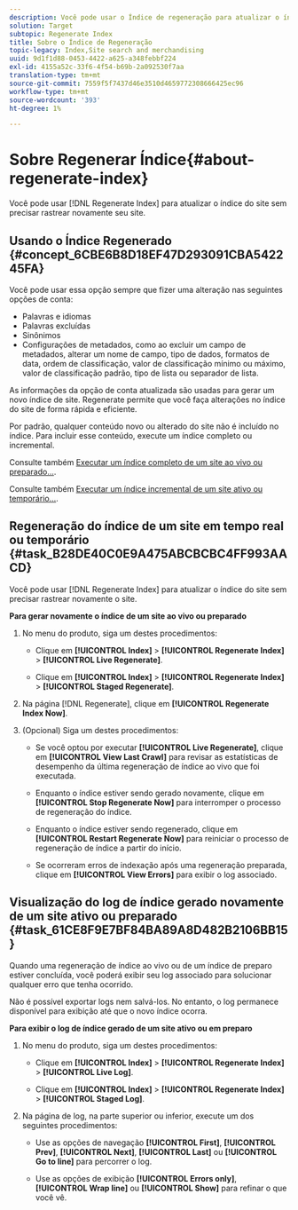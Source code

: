 ```yaml
---
description: Você pode usar o Índice de regeneração para atualizar o índice do seu site sem precisar rastrear novamente seu site.
solution: Target
subtopic: Regenerate Index
title: Sobre o Índice de Regeneração
topic-legacy: Index,Site search and merchandising
uuid: 9d1f1d88-0453-4422-a625-a348febbf224
exl-id: 4155a52c-33f6-4f54-b69b-2a092530f7aa
translation-type: tm+mt
source-git-commit: 7559f5f7437d46e3510d4659772308666425ec96
workflow-type: tm+mt
source-wordcount: '393'
ht-degree: 1%

---
```


# Sobre Regenerar Índice{#about-regenerate-index}

Você pode usar [!DNL Regenerate Index] para atualizar o índice do site sem precisar rastrear novamente seu site.

## Usando o Índice Regenerado {#concept_6CBE6B8D18EF47D293091CBA542245FA}

Você pode usar essa opção sempre que fizer uma alteração nas seguintes opções de conta:

* Palavras e idiomas
* Palavras excluídas
* Sinônimos
* Configurações de metadados, como ao excluir um campo de metadados, alterar um nome de campo, tipo de dados, formatos de data, ordem de classificação, valor de classificação mínimo ou máximo, valor de classificação padrão, tipo de lista ou separador de lista.

As informações da opção de conta atualizada são usadas para gerar um novo índice de site. Regenerate permite que você faça alterações no índice do site de forma rápida e eficiente.

Por padrão, qualquer conteúdo novo ou alterado do site não é incluído no índice. Para incluir esse conteúdo, execute um índice completo ou incremental.

Consulte também [Executar um índice completo de um site ao vivo ou preparado...](../c-about-index-menu/c-about-full-index.md#task_F7FE04D8A1654A7787FCCA31B45EB42D).

Consulte também [Executar um índice incremental de um site ativo ou temporário...](../c-about-index-menu/c-about-incremental-index.md#task_9BFB6157F3884B2FAECB7E0E9CA318CB).

## Regeneração do índice de um site em tempo real ou temporário {#task_B28DE40C0E9A475ABCBCBC4FF993AACD}

Você pode usar [!DNL Regenerate Index] para atualizar o índice do site sem precisar rastrear novamente o site.

**Para gerar novamente o índice de um site ao vivo ou preparado**

1. No menu do produto, siga um destes procedimentos:

   * Clique em **[!UICONTROL Index]** > **[!UICONTROL Regenerate Index]** > **[!UICONTROL Live Regenerate]**.

   * Clique em **[!UICONTROL Index]** > **[!UICONTROL Regenerate Index]** > **[!UICONTROL Staged Regenerate]**.

1. Na página [!DNL Regenerate], clique em **[!UICONTROL Regenerate Index Now]**.
1. (Opcional) Siga um destes procedimentos:

   * Se você optou por executar **[!UICONTROL Live Regenerate]**, clique em **[!UICONTROL View Last Crawl]** para revisar as estatísticas de desempenho da última regeneração de índice ao vivo que foi executada.

   * Enquanto o índice estiver sendo gerado novamente, clique em **[!UICONTROL Stop Regenerate Now]** para interromper o processo de regeneração do índice.
   * Enquanto o índice estiver sendo regenerado, clique em **[!UICONTROL Restart Regenerate Now]** para reiniciar o processo de regeneração de índice a partir do início.
   * Se ocorreram erros de indexação após uma regeneração preparada, clique em **[!UICONTROL View Errors]** para exibir o log associado.

## Visualização do log de índice gerado novamente de um site ativo ou preparado {#task_61CE8F9E7BF84BA89A8D482B2106BB15}

Quando uma regeneração de índice ao vivo ou de um índice de preparo estiver concluída, você poderá exibir seu log associado para solucionar qualquer erro que tenha ocorrido.

Não é possível exportar logs nem salvá-los. No entanto, o log permanece disponível para exibição até que o novo índice ocorra.

**Para exibir o log de índice gerado de um site ativo ou em preparo**

1. No menu do produto, siga um destes procedimentos:

   * Clique em **[!UICONTROL Index]** > **[!UICONTROL Regenerate Index]** > **[!UICONTROL Live Log]**.

   * Clique em **[!UICONTROL Index]** > **[!UICONTROL Regenerate Index]** > **[!UICONTROL Staged Log]**.

1. Na página de log, na parte superior ou inferior, execute um dos seguintes procedimentos:

   * Use as opções de navegação **[!UICONTROL First]**, **[!UICONTROL Prev]**, **[!UICONTROL Next]**, **[!UICONTROL Last]** ou **[!UICONTROL Go to line]** para percorrer o log.

   * Use as opções de exibição **[!UICONTROL Errors only]**, **[!UICONTROL Wrap line]** ou **[!UICONTROL Show]** para refinar o que você vê.
